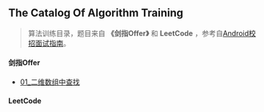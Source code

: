 ## The Catalog Of Algorithm Training

> 算法训练目录，题目来自 **《剑指Offer》** 和 **LeetCode** ，参考自[Android校招面试指南](https://github.com/LRH1993/android_interview)。

#### 剑指Offer

+ [01_二维数组中查找](Training_剑指offer/01_二维数组中的查找.md)

#### LeetCode